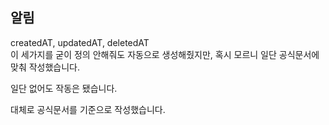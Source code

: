 ## 알림

createdAT, updatedAT, deletedAT  
이 세가지를 굳이 정의 안해줘도 자동으로 생성해줬지만, 혹시 모르니 일단 공식문서에 맞춰 작성했습니다.

일단 없어도 작동은 됐습니다.

대체로 공식문서를 기준으로 작성했습니다.
